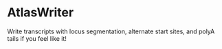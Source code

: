 # AtlasWriter
Write transcripts with locus segmentation, alternate start sites, and polyA tails if you feel like it!
